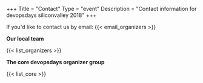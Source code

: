 +++
Title = "Contact"
Type = "event"
Description = "Contact information for devopsdays siliconvalley 2018"
+++

If you'd like to contact us by email: {{< email_organizers >}}

**Our local team**

{{< list_organizers >}}

**The core devopsdays organizer group**

{{< list_core >}}
